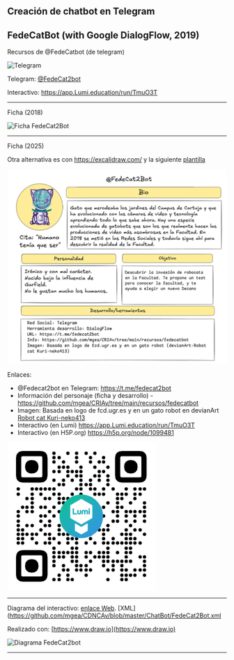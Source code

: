

## Creación de chatbot en Telegram 


## FedeCatBot (with Google DialogFlow, 2019)  

Recursos de @FedeCatbot (de telegram)


![Telegram](https://cdn3.iconfinder.com/data/icons/popular-services-brands-vol-2/512/telegram-128.png)

Telegram: [@FedeCat2bot](https://t.me/FedeCat2bot)

Interactivo: https://app.Lumi.education/run/TmuO3T



-----



Ficha (2018)

![Ficha FedeCat2Bot](https://github.com/mgea/CDNCAv/blob/master/ChatBot/Ficha_FedeCat2Bot.png)

***

Ficha (2025)

Otra alternativa es con https://excalidraw.com/ y la siguiente [plantilla](https://github.com/mgea/my_storytelling/blob/main/ficha_personaje.excalidraw)

![Ficha actualizada](https://github.com/mgea/CRIAv/blob/main/recursos/fedecatbot/FedeCatBot25.png)

Enlaces: 

* @Fedecat2bot en Telegram: https://t.me/fedecat2bot
* Información del personaje (ficha y desarrollo) - https://github.com/mgea/CRIAv/tree/main/recursos/fedecatbot
* Imagen: Basada en logo de fcd.ugr.es y en un gato robot en devianArt [Robot cat Kuri-neko413](https://www.deviantart.com/kuri-neko413/art/Robot-cat-for-Rusland-131789906)
* Interactivo (en Lumi) https://app.Lumi.education/run/TmuO3T
* Interactivo (en H5P.org) https://h5p.org/node/1099481

![qr](https://github.com/mgea/CRIAv/blob/main/recursos/fedecatbot/FedeCatBot_qr.png) 

----

Diagrama del interactivo: [enlace Web](https://www.draw.io/?lightbox=1&highlight=0000ff&edit=_blank&layers=1&nav=1&title=FedeCatBot#Uhttps%3A%2F%2Fdrive.google.com%2Fuc%3Fid%3D1NNBOf8VXlUIO-EB5xKKLpZDiJHkuhgTz%26export%3Ddownload). [XML](https://github.com/mgea/CDNCAv/blob/master/ChatBot/FedeCat2Bot.xml

Realizado con: [https://www.draw.io](https://www.draw.io) 



![Diagrama FedeCat2bot](https://github.com/mgea/CDNCAv/blob/master/ChatBot/FedeCat2Bot.png)

---
